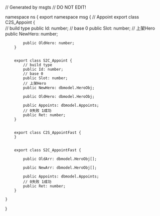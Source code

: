 // Generated by msgts
// DO NOT EDIT!

namespace ns {
	export namespace msg {
		// Appoint
		export class C2S_Appoint {	
			// build type
			public Id: number; 
			// base 0
			public Slot: number; 
			// 上架Hero
			public NewHero: number; 
			
			public OldHero: number; 
		}
		
		
		export class S2C_Appoint {	
			// build type
			public Id: number; 
			// base 0
			public Slot: number; 
			// 上架Hero
			public NewHero: dbmodel.HeroObj; 
			
			public OldHero: dbmodel.HeroObj; 
			
			public Appoints: dbmodel.Appoints; 
			// 0失败 1成功
			public Ret: number; 
		}
		
		
		export class C2S_AppointFast {	
		}
		
		
		export class S2C_AppointFast {	
			
			public OldArr: dbmodel.HeroObj[]; 
			
			public NewArr: dbmodel.HeroObj[]; 
			
			public Appoints: dbmodel.Appoints; 
			// 0失败 1成功
			public Ret: number; 
		}
		
	}
}
